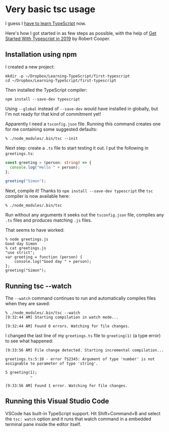 # Very basic tsc usage

I guess I [have to learn TypeScript](https://twitter.com/simonw/status/1302517496767938561) now.

Here's how I got started in as few steps as possible, with the help of [Get Started With Typescript in 2019](https://www.robertcooper.me/get-started-with-typescript-in-2019) by Robert Cooper.

## Installation using npm

I created a new project:

    mkdir -p ~/Dropbox/Learning-TypeScript/first-typescript
    cd ~/Dropbox/Learning-TypeScript/first-typescript

Then installed the TypeScript compiler:

    npm install --save-dev typescript

Using `--global` instead of `--save-dev` would have installed in globally, but I'm not ready for that kind of commitment yet!

Apparently I need a `tsconfig.json` file. Running this command creates one for me containing some suggested defaults:

    % ./node_modules/.bin/tsc --init

Next step: create a `.ts` file to start testing it out. I put the following in `greetings.ts`:

```typescript
const greeting = (person: string) => {
  console.log("Hello " + person);
};

greeting("Simon");
```

Next, compile it! Thanks to `npm install --save-dev typescript` the `tsc` compiler is now available here:

    % ./node_modules/.bin/tsc

Run without any arguments it seeks out the `tsconfig.json` file, compiles any `.ts` files and produces matching `.js` files.

That seems to have worked:

    % node greetings.js 
    Good day Simon
    % cat greetings.js
    "use strict";
    var greeting = function (person) {
        console.log("Good day " + person);
    };
    greeting("Simon");

## Running tsc --watch

The `--watch` command continues to run and automatically compiles files when they are saved:

    % ./node_modules/.bin/tsc --watch
    [9:32:44 AM] Starting compilation in watch mode...

    [9:32:44 AM] Found 0 errors. Watching for file changes.

I changed the last line of my `greetings.ts` file to `greeting(1)` (a type error) to see what happened:

    [9:33:56 AM] File change detected. Starting incremental compilation...

    greetings.ts:5:10 - error TS2345: Argument of type 'number' is not assignable to parameter of type 'string'.

    5 greeting(1);
               ~

    [9:33:56 AM] Found 1 error. Watching for file changes.

## Running this Visual Studio Code

VSCode has built-in TypeScript support. Hit Shift+Command+B and select the `tsc: watch` option and it runs that watch command in a embedded terminal pane inside the editor itself.

